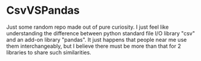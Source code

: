 # CsvVSPandas

Just some random repo made out of pure curiosity. I just feel like understanding the difference between python standard file I/O library "csv" and an add-on library "pandas". It just happens that people near me use them interchangeably, but I believe there must be more than that for 2 libraries to share such similarities.
